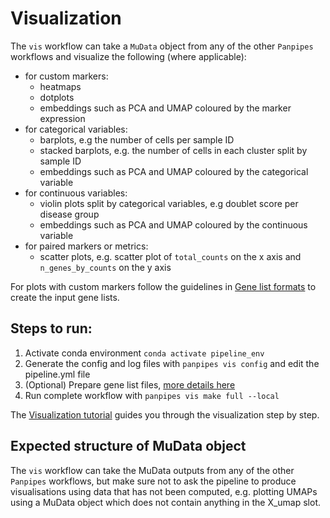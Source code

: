 Visualization
=============

The `vis` workflow can take a `MuData` object from any of the other `Panpipes` workflows and visualize the following (where applicable):

- for custom markers: 
    - heatmaps
    - dotplots
    - embeddings such as PCA and UMAP coloured by the marker expression 
- for categorical variables: 
    - barplots,  e.g the number of cells per sample ID
    - stacked barplots, e.g. the number of cells in each cluster split by sample ID
    - embeddings such as PCA and UMAP coloured by the categorical variable
- for continuous variables: 
    - violin plots split by categorical variables, e.g doublet score per disease group
    - embeddings such as PCA and UMAP coloured by the continuous variable
- for paired markers or metrics: 
    - scatter plots, e.g. scatter plot of `total_counts` on the x axis and `n_genes_by_counts` on the y axis  

For plots with custom markers follow the guidelines in [Gene list formats](../usage/gene_list_format.md) to create the input gene lists.


## Steps to run:
1.  Activate conda environment `conda activate pipeline_env`
2.  Generate the config and log files with `panpipes vis config` and edit the pipeline.yml file
3.  (Optional) Prepare gene list files, [more details here](../usage/gene_list_format.md)
4.  Run complete workflow with `panpipes vis make full --local`

The [Visualization tutorial](https://panpipes-tutorials.readthedocs.io/en/latest/visualization/vis_with_panpipes.html) guides you through the visualization step by step. 


## Expected structure of MuData object
The `vis` workflow can take the MuData outputs from any of the other `Panpipes` workflows, but make sure not to ask the pipeline to produce visualisations using data that has not been computed, e.g. plotting UMAPs using a MuData object which does not contain anything in the X_umap slot.
